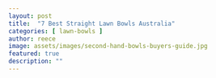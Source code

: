 ```yaml
---
layout: post
title:  "7 Best Straight Lawn Bowls Australia"
categories: [ lawn-bowls ]
author: reece
image: assets/images/second-hand-bowls-buyers-guide.jpg
featured: true
description: ""
---
```

